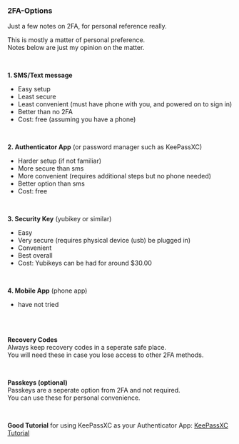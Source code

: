 ### 2FA-Options  
Just a few notes on 2FA, for personal reference really.  

This is mostly a matter of personal preference.  
Notes below are just my opinion on the matter.

<br>

**1. SMS/Text message**  
   - Easy setup
   - Least secure
   - Least convenient (must have phone with you, and powered on to sign in)
   - Better than no 2FA
   - Cost: free (assuming you have a phone)
     
<br>  

**2. Authenticator App** (or password manager such as KeePassXC)  
   - Harder setup (if not familiar)  
   - More secure than sms
   - More convenient (requires additional steps but no phone needed)
   - Better option than sms
   - Cost: free  

  <br>  

**3. Security Key** (yubikey or similar)  
   - Easy  
   - Very secure (requires physical device (usb) be plugged in)
   - Convenient    
   - Best overall
   - Cost: Yubikeys can be had for around $30.00  

  <br>  
  

**4. Mobile App** (phone app)  
   - have not tried

  <br><br>

**Recovery Codes**  
    Always keep recovery codes in a seperate safe place.  
    You will need these in case you lose access to other 2FA methods.

<br>  

**Passkeys (optional)**  
    Passkeys are a seperate option from 2FA and not required.    
    You can use these for personal convenience.  

<br>

**Good Tutorial** for using KeePassXC as your Authenticator App: [KeePassXC Tutorial](https://www.linux.org/threads/in-depth-tutorial-how-to-set-up-2fa-totp-with-keepassxc-aegis-and-authy.36577/)    




    
